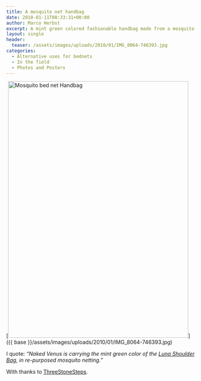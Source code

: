 ```yaml
---
title: A mosquito net handbag
date: 2010-01-11T08:33:31+00:00
author: Marco Herbst
excerpt: A mint green colored fashionable handbag made from a mosquito net.
layout: single
header:
  teaser: /assets/images/uploads/2010/01/IMG_8064-746393.jpg
categories:
  - Alternative uses for bednets
  - In the field
  - Photos and Posters
---
```

[<img class="alignnone size-full wp-image-123" title="Mosquito bed net Handbag" alt="Mosquito bed net Handbag" src="{{ base }}/assets/images/uploads/2010/01/IMG_8064-746393.jpg" width="480" height="684" />]({{ base }}/assets/images/uploads/2010/01/IMG_8064-746393.jpg)

I quote: _&#8220;Naked Venus is carrying the mint green color of the_ [_Luna Shoulder Bag_](http://www.threestonesteps.com/cart/index.php?main_page=product_info&cPath=6&products_id=18&zenid=b0473f9e6e58e2dc05b837ea6b27967c)_, in re-purposed mosquito netting.&#8221;_

With thanks to [ThreeStoneSteps](http://www.threestonesteps.com/).